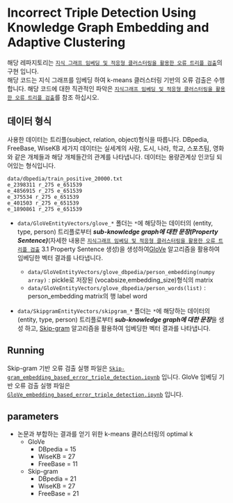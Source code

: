 # Incorrect Triple Detection Using Knowledge Graph Embedding and Adaptive Clustering
해당 레파지토리는 [`지식 그래프 임베딩 및 적응형 클러스터링을 활용한 오류 트리플 검출`](/paper/지식그래프%20임베딩%20및%20적응형%20클러스터링을%20활용한%20오류%20트리플%20검출.pdf)의 구현 입니다.  
해당 코드는 지식 그래프를 임베딩 하여 k-means 클러스터링 기반의 오류 검출은 수행합니다.
해당 코드에 대한 직관적인 파악은 [`지식그래프 임베딩 및 적응형 클러스터링을 활용한 오류 트리플 검출`](/paper/지식그래프%20임베딩%20및%20적응형%20클러스터링을%20활용한%20오류%20트리플%20검출.pdf)를 참조 하십시오.

## 데이터 형식
사용한 데이터는 트리플(subject, relation, object)형식을 따릅니다.
DBpedia, FreeBase, WiseKB 세가지 데이터는 실세계의 사람, 도시, 나라, 학교, 스포츠팀, 영화와 같은 개체들과 해당 개체들간의 관계를 나타냅니다. 데이터는 용량관계상 인코딩 되어있는 형식입니다.  

```shell
data/dbpedia/train_positive_20000.txt
e_2398311 r_275 e_651539
e_4856915 r_275 e_651539
e_375534 r_275 e_651539
e_401503 r_275 e_651539
e_1890861 r_275 e_651539
```

- `data/GloVeEntityVectors/glove_*` 폴더는 `*`에 해당하는 데이터의 (entity, type, person) 트리플로부터 ***sub-knowledge graph에 대한 문장(Property Sentence)***(자세한 내용은 [`지식그래프 임베딩 및 적응형 클러스터링을 활용한 오류 트리플 검출`](/paper/지식그래프%20임베딩%20및%20적응형%20클러스터링을%20활용한%20오류%20트리플%20검출.pdf) 3.1 Property Sentence 생성)을 생성하여[GloVe](https://nlp.stanford.edu/projects/glove/) 알고리즘을 활용하여 임베딩한 벡터 결과를 나타냅니다.
	- `data/GloVeEntityVectors/glove_dbpedia/person_embedding(numpy array)` : pickle로 저장된 (vocabsize,embedding_size)형식의 matrix
	- `data/GloVeEntityVectors/glove_dbpedia/person_words(list)` : person_embedding matrix의 행 label word

- `data/SkipgramEntityVectors/skipgram_*` 폴더는 `*`에 해당하는 데이터의 (entity, type, person) 트리플로부터 ***sub-knowledge graph에 대한 문장***을 생성 하고, [Skip-gram](https://arxiv.org/pdf/1301.3781.pdf) 알고리즘을 활용하여 임베딩한 벡터 결과를 나타냅니다.

## Running
Skip-gram 기반 오류 검출 실행 파일은 [`Skip-gram_embedding_based_error_triple_detection.ipynb`](/Skip-gram_embedding_based_error_triple_detection.ipynb) 입니다.
GloVe 임베딩 기반 오류 검출 실행 파일은 [`GloVe_embedding_based_error_triple_detection.ipynb`](/GloVe_embedding_based_error_triple_detection.ipynb) 입니다.


## parameters
- 논문과 부합하는 결과를 얻기 위한 k-means 클러스터링의 optimal k
	- GloVe
		- DBpedia = 15
		- WiseKB = 27
		- FreeBase = 11
	- Skip-gram
		- DBpedia = 21
		- WiseKB = 27
		- FreeBase = 21